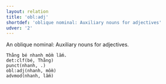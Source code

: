 ```yaml
---
layout: relation
title: 'obl:adj'
shortdef: 'oblique nominal: Auxiliary nouns for adjectives'
udver: '2'
---
```


An oblique nominal: Auxiliary nouns for adjectives.

~~~ sdparse
Thằng bé nhanh mồm lắm.
det:clf(bé, Thằng)
punct(nhanh, .)
obl:adj(nhanh, mồm)
advmod(nhanh, lắm)
~~~

<!-- Interlanguage links updated Po lis 14 15:35:38 CET 2022 -->
